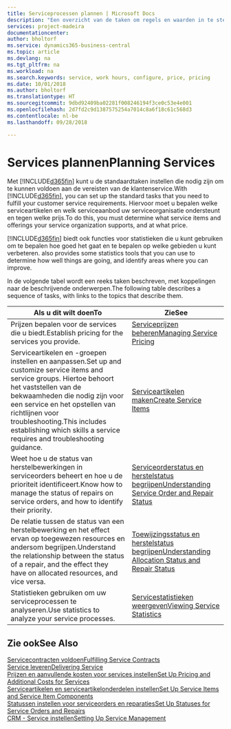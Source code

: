 ```yaml
---
title: Serviceprocessen plannen | Microsoft Docs
description: "Een overzicht van de taken om regels en waarden in te stellen om uw servicebeleid en -processen te definiëren."
services: project-madeira
documentationcenter: 
author: bholtorf
ms.service: dynamics365-business-central
ms.topic: article
ms.devlang: na
ms.tgt_pltfrm: na
ms.workload: na
ms.search.keywords: service, work hours, configure, price, pricing
ms.date: 10/01/2018
ms.author: bholtorf
ms.translationtype: HT
ms.sourcegitcommit: 9dbd92409ba02281f008246194f3ce0c53e4e001
ms.openlocfilehash: 2d7fd2c9d1387575254a7014c8a6f18c61c568d3
ms.contentlocale: nl-be
ms.lasthandoff: 09/28/2018

---
```

# <a name="planning-services"></a><span data-ttu-id="91d81-103">Services plannen</span><span class="sxs-lookup"><span data-stu-id="91d81-103">Planning Services</span></span>
<span data-ttu-id="91d81-104">Met [!INCLUDE[d365fin](includes/d365fin_md.md)] kunt u de standaardtaken instellen die nodig zijn om te kunnen voldoen aan de vereisten van de klantenservice.</span><span class="sxs-lookup"><span data-stu-id="91d81-104">With [!INCLUDE[d365fin](includes/d365fin_md.md)], you can set up the standard tasks that you need to fulfill your customer service requirements.</span></span> <span data-ttu-id="91d81-105">Hiervoor moet u bepalen welke serviceartikelen en welk serviceaanbod uw serviceorganisatie ondersteunt en tegen welke prijs.</span><span class="sxs-lookup"><span data-stu-id="91d81-105">To do this, you must determine what service items and offerings your service organization supports, and at what price.</span></span>   

[!INCLUDE[d365fin](includes/d365fin_md.md)] <span data-ttu-id="91d81-106">biedt ook functies voor statistieken die u kunt gebruiken om te bepalen hoe goed het gaat en te bepalen op welke gebieden u kunt verbeteren.</span><span class="sxs-lookup"><span data-stu-id="91d81-106"> also provides some statistics tools that you can use to determine how well things are going, and identify areas where you can improve.</span></span>
  
<span data-ttu-id="91d81-107">In de volgende tabel wordt een reeks taken beschreven, met koppelingen naar de beschrijvende onderwerpen.</span><span class="sxs-lookup"><span data-stu-id="91d81-107">The following table describes a sequence of tasks, with links to the topics that describe them.</span></span>   
  
|<span data-ttu-id="91d81-108">**Als u dit wilt doen**</span><span class="sxs-lookup"><span data-stu-id="91d81-108">**To**</span></span>|<span data-ttu-id="91d81-109">**Zie**</span><span class="sxs-lookup"><span data-stu-id="91d81-109">**See**</span></span>|  
|------------|-------------|  
|<span data-ttu-id="91d81-110">Prijzen bepalen voor de services die u biedt.</span><span class="sxs-lookup"><span data-stu-id="91d81-110">Establish pricing for the services you provide.</span></span>|[<span data-ttu-id="91d81-111">Serviceprijzen beheren</span><span class="sxs-lookup"><span data-stu-id="91d81-111">Managing Service Pricing</span></span>](service-service-price-management.md)|
|<span data-ttu-id="91d81-112">Serviceartikelen en -groepen instellen en aanpassen.</span><span class="sxs-lookup"><span data-stu-id="91d81-112">Set up and customize service items and service groups.</span></span> <span data-ttu-id="91d81-113">Hiertoe behoort het vaststellen van de bekwaamheden die nodig zijn voor een service en het opstellen van richtlijnen voor troubleshooting.</span><span class="sxs-lookup"><span data-stu-id="91d81-113">This includes establishing which skills a service requires and troubleshooting guidance.</span></span>| [<span data-ttu-id="91d81-114">Serviceartikelen maken</span><span class="sxs-lookup"><span data-stu-id="91d81-114">Create Service Items</span></span>](service-how-to-create-service-items.md)|  
|<span data-ttu-id="91d81-115">Weet hoe u de status van herstelbewerkingen in serviceorders beheert en hoe u de prioriteit identificeert.</span><span class="sxs-lookup"><span data-stu-id="91d81-115">Know how to manage the status of repairs on service orders, and how to identify their priority.</span></span>|[<span data-ttu-id="91d81-116">Serviceorderstatus en herstelstatus begrijpen</span><span class="sxs-lookup"><span data-stu-id="91d81-116">Understanding Service Order and Repair Status</span></span>](service-service-order-status-and-repair-status.md)|  
|<span data-ttu-id="91d81-117">De relatie tussen de status van een herstelbewerking en het effect ervan op toegewezen resources en andersom begrijpen.</span><span class="sxs-lookup"><span data-stu-id="91d81-117">Understand the relationship between the status of a repair, and the effect they have on allocated resources, and vice versa.</span></span>|[<span data-ttu-id="91d81-118">Toewijzingsstatus en herstelstatus begrijpen</span><span class="sxs-lookup"><span data-stu-id="91d81-118">Understanding Allocation Status and Repair Status</span></span>](service-allocation-status-and-repair-status.md)|  
|<span data-ttu-id="91d81-119">Statistieken gebruiken om uw serviceprocessen te analyseren.</span><span class="sxs-lookup"><span data-stu-id="91d81-119">Use statistics to analyze your service processes.</span></span> | [<span data-ttu-id="91d81-120">Servicestatistieken weergeven</span><span class="sxs-lookup"><span data-stu-id="91d81-120">Viewing Service Statistics</span></span>](service-service-statistics.md) |

## <a name="see-also"></a><span data-ttu-id="91d81-121">Zie ook</span><span class="sxs-lookup"><span data-stu-id="91d81-121">See Also</span></span>
[<span data-ttu-id="91d81-122">Servicecontracten voldoen</span><span class="sxs-lookup"><span data-stu-id="91d81-122">Fulfilling Service Contracts</span></span>](service-fulfill-service-contracts.md)  
[<span data-ttu-id="91d81-123">Service leveren</span><span class="sxs-lookup"><span data-stu-id="91d81-123">Delivering Service</span></span>](service-deliver-service.md)  
[<span data-ttu-id="91d81-124">Prijzen en aanvullende kosten voor services instellen</span><span class="sxs-lookup"><span data-stu-id="91d81-124">Set Up Pricing and Additional Costs for Services</span></span>](service-how-setup-service-costs-pricing.md)  
[<span data-ttu-id="91d81-125">Serviceartikelen en serviceartikelonderdelen instellen</span><span class="sxs-lookup"><span data-stu-id="91d81-125">Set Up Service Items and Service Item Components</span></span>](service-how-setup-service-items.md)  
[<span data-ttu-id="91d81-126">Statussen instellen voor serviceorders en reparaties</span><span class="sxs-lookup"><span data-stu-id="91d81-126">Set Up Statuses for Service Orders and Repairs</span></span>](service-order-repair-status.md)  
[<span data-ttu-id="91d81-127">CRM - Service instellen</span><span class="sxs-lookup"><span data-stu-id="91d81-127">Setting Up Service Management</span></span>](service-setup-service.md)  

